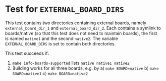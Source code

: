 Test for `EXTERNAL_BOARD_DIRS`
==============================

This test contains two directories containing external boards, namely
`external_board_dir_1` and `external_board_dir_2`. Each contains a symlink to
boards/native (so that this test does not need to maintain boards), the first
is named `native1` and the second `native2`. The variable `EXTERNAL_BOARD_DIRS`
is set to contain both directories.

This test succeeds if:

1. `make info-boards-supported` lists `native native1 native2`
2. Building works for all three boards, e.g. by
    a) `make BOARD=native`
    b) `make BOARD=native1`
    c) `make BOARD=native2`
